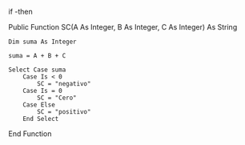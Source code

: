 if -then 



Public Function SC(A As Integer, B As Integer, C As Integer) As String


    Dim suma As Integer
    
    suma = A + B + C
    
    Select Case suma
        Case Is < 0
            SC = "negativo"
        Case Is = 0
            SC = "Cero"
        Case Else
            SC = "positivo"
        End Select
            

End Function
